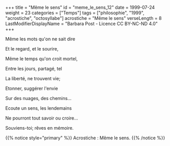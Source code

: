+++
title = "Même le sens"
id = "meme_le_sens_12"
date = 1999-07-24
weight = 23
categories = ["Temps"]
tags = ["philosophie", "1999", "acrostiche", "octosyllabe"]
acrostiche = "Même le sens"
verseLength = 8
LastModifierDisplayName = "Barbara Post - Licence CC BY-NC-ND 4.0"
+++

Même les mots qu'on ne sait dire

Et le regard, et le sourire,

Même le temps qu'on croit mortel,

Entre les jours, partagé, tel

La liberté, ne trouvent vie;

Etonner, suggérer l'envie

Sur des nuages, des chemins...

Ecoute un sens, les lendemains

Ne pourront tout savoir ou croire...

Souviens-toi; rêves en mémoire.

{{% notice style="primary" %}}
Acrostiche : Même le sens.
{{% /notice %}}
